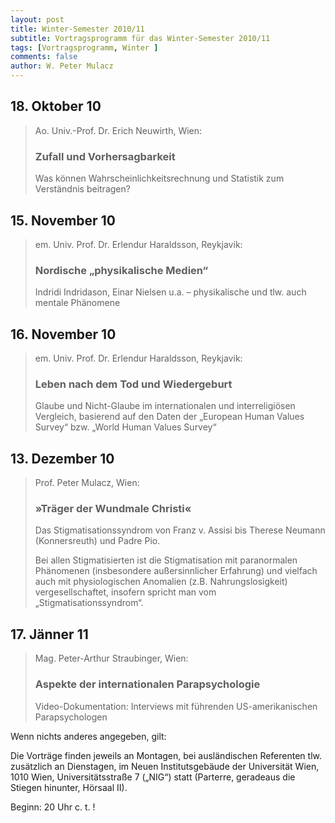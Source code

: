```yaml
---
layout: post
title: Winter-Semester 2010/11
subtitle: Vortragsprogramm für das Winter-Semester 2010/11
tags: [Vortragsprogramm, Winter ]
comments: false
author: W. Peter Mulacz
---
```



## 18. Oktober 10
> Ao. Univ.-Prof. Dr. Erich Neuwirth, Wien:
> ### Zufall und Vorhersagbarkeit
> Was können Wahrscheinlichkeitsrechnung und Statistik zum Verständnis beitragen?



## 15. November 10
> em. Univ. Prof. Dr. Erlendur Haraldsson, Reykjavik:
> ### Nordische „physikalische Medien“
> Indridi Indridason, Einar Nielsen u.a. – physikalische und tlw. auch mentale Phänomene


## 16. November 10
> em. Univ. Prof. Dr. Erlendur Haraldsson, Reykjavik:
> ### Leben nach dem Tod und Wiedergeburt
> Glaube und Nicht-Glaube im internationalen und interreligiösen Vergleich, basierend auf den Daten der „European Human Values Survey“ bzw. „World Human Values Survey“


## 13. Dezember 10
> Prof. Peter Mulacz, Wien:
> ### »Träger der Wundmale Christi«
> Das Stigmatisationssyndrom von Franz v. Assisi bis Therese Neumann (Konnersreuth) und Padre Pio.
> 
> Bei allen Stigmatisierten ist die Stigmatisation mit paranormalen Phänomenen (insbesondere außersinnlicher Erfahrung) und vielfach auch mit physiologischen Anomalien (z.B. Nahrungslosigkeit) vergesellschaftet, insofern spricht man vom „Stigmatisationssyndrom“.



## 17. Jänner 11
> Mag. Peter-Arthur Straubinger, Wien:
> ### Aspekte der internationalen Parapsychologie
> Video-Dokumentation: Interviews mit führenden US-amerikanischen Parapsychologen



Wenn nichts anderes angegeben, gilt:

Die Vorträge finden jeweils an Montagen, bei ausländischen Referenten tlw. zusätzlich an Dienstagen, im Neuen Institutsgebäude der Universität Wien,   1010 Wien,   Universitätsstraße 7 („NIG“) statt  (Parterre, geradeaus die Stiegen hinunter, Hörsaal II).


Beginn:   20 Uhr c. t. !

